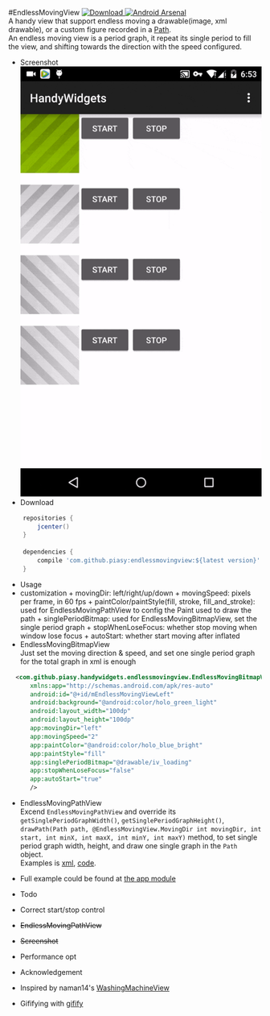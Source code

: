 #EndlessMovingView
[ ![Download](https://api.bintray.com/packages/piasy/maven/HandyWidgets/images/download.svg) ](https://bintray.com/piasy/maven/HandyWidgets/_latestVersion) [![Android Arsenal](https://img.shields.io/badge/Android%20Arsenal-HandyWidgets-green.svg?style=flat)](https://android-arsenal.com/details/1/2455)  
A handy view that support endless moving a drawable(image, xml drawable), or a custom figure recorded in a [Path](http://developer.android.com/reference/android/graphics/Path.html).  
An endless moving view is a period graph, it repeat its single period to fill the view, and shifting towards the direction with the speed configured.

+  Screenshot  
![EndlessMovingBitmapView.gif](../art/EndlessMovingBitmapView.gif)
+  Download
```groovy
    repositories {
        jcenter()
    }

    dependencies {
        compile 'com.github.piasy:endlessmovingview:${latest version}'
    }
```
+  Usage
  +  customization
    +  movingDir: left/right/up/down
    +  movingSpeed: pixels per frame, in 60 fps
    +  paintColor/paintStyle(fill, stroke, fill_and_stroke): used for EndlessMovingPathView to config the Paint used to draw the path
    +  singlePeriodBitmap: used for EndlessMovingBitmapView, set the single period graph
    +  stopWhenLoseFocus: whether stop moving when window lose focus
    +  autoStart:  whether start moving after inflated
  +  EndlessMovingBitmapView  
  Just set the moving direction & speed, and set one single period graph for the total graph in xml is enough  
  ```xml
    <com.github.piasy.handywidgets.endlessmovingview.EndlessMovingBitmapView
        xmlns:app="http://schemas.android.com/apk/res-auto"
        android:id="@+id/mEndlessMovingViewLeft"
        android:background="@android:color/holo_green_light"
        android:layout_width="100dp"
        android:layout_height="100dp"
        app:movingDir="left"
        app:movingSpeed="2"
        app:paintColor="@android:color/holo_blue_bright"
        app:paintStyle="fill"
        app:singlePeriodBitmap="@drawable/iv_loading"
        app:stopWhenLoseFocus="false"
        app:autoStart="true"
        />
  ```
  +  EndlessMovingPathView  
  Excend `EndlessMovingPathView` and override its `getSinglePeriodGraphWidth()`, `getSinglePeriodGraphHeight()`, `drawPath(Path path, @EndlessMovingView.MovingDir int movingDir, int start, int minX, int maxX, int minY, int maxY)` method, to set single period graph width, height, and draw one single graph in the `Path` object.  
  Examples is [xml](../app/src/main/res/layout/activity_endless_moving_view.xml#L147), [code](../app/src/main/java/com/github/piasy/handywidgets/SimpleEndlessMovingPathView.java).
  +  Full example could be found at [the app module](../app/)

+  Todo
  +  Correct start/stop control
  +  ~~EndlessMovingPathView~~
  +  ~~Screenshot~~
  +  Performance opt
  
+  Acknowledgement
  +  Inspired by naman14's [WashingMachineView](https://github.com/naman14/WashingMachineView)
  +  Gififying with [gifify](https://github.com/maxogden/gifify)
